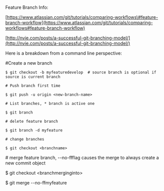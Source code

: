 Feature Branch Info:

[https://www.atlassian.com/git/tutorials/comparing-workflows\#feature-branch-workflow](https://www.atlassian.com/git/tutorials/comparing-workflows#feature-branch-workflow)

[http://nvie.com/posts/a-successful-git-branching-model/](http://nvie.com/posts/a-successful-git-branching-model/)

Here is a breakdown from a command line perspective:

\#Create a new branch

`$ git checkout -b myfeaturedevelop  # source branch is optional if source is current branch`

`# Push branch first time`

`$ git push -u origin <new-branch-name>`

`# List branches, * branch is active one`

`$ git branch`

`# delete feature branch`

`$ git branch -d myfeature`

`# change branches`

`$ git checkout <branchname>`



\# merge feature branch, --no-ffflag causes the merge to always create a new commit object

$ git checkout &lt;branchmerginginto&gt;

$ git merge --no-ffmyfeature

